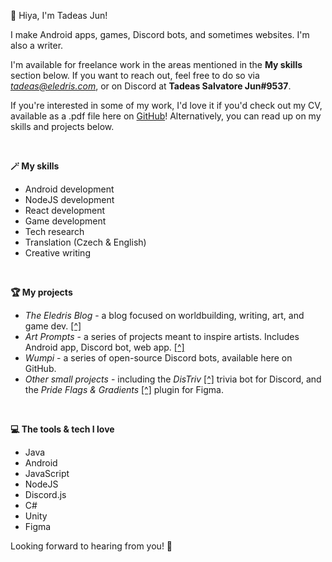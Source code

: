 👋 Hiya, I'm Tadeas Jun!

I make Android apps, games, Discord bots, and sometimes websites. I'm also a writer.

I'm available for freelance work in the areas mentioned in the **My skills** section below. If you want to reach out, feel free to do so via *tadeas@eledris.com*, or on Discord at **Tadeas Salvatore Jun#9537**.

If you're interested in some of my work, I'd love it if you'd check out my CV, available as a .pdf file here on [GitHub](/TadeasJun_CV.pdf)! Alternatively, you can read up on my skills and projects below.

&nbsp; &nbsp; 

**🪄  My skills**
- Android development
- NodeJS development
- React development
- Game development
- Tech research
- Translation (Czech & English)
- Creative writing

&nbsp; &nbsp; 

**🏆  My projects**
- *The Eledris Blog* - a blog focused on worldbuilding, writing, art, and game dev. [[^]](https://eledris.com/)
- *Art Prompts* - a series of projects meant to inspire artists. Includes Android app, Discord bot, web app. [[^]](https://artprompts.app/)
- *Wumpi* - a series of open-source Discord bots, available here on GitHub.
- *Other small projects* - including the *DisTriv* [[^]](https://discord.com/api/oauth2/authorize?client_id=836169090380070942&permissions=2147483648&scope=bot%20applications.commands) trivia bot for Discord, and the *Pride Flags & Gradients* [[^]](https://www.figma.com/community/plugin/1002324870709884461/Pride-Flags-%26-Gradients) plugin for Figma.

&nbsp; &nbsp; 

**💻  The tools & tech I love**
- Java
- Android
- JavaScript
- NodeJS
- Discord.js
- C#
- Unity
- Figma

Looking forward to hearing from you! 💖
